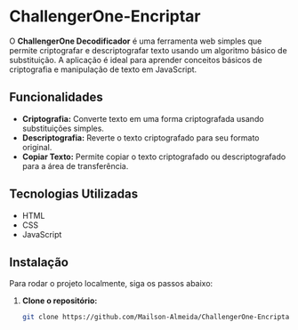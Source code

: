 # ChallengerOne-Encriptar

O **ChallengerOne Decodificador** é uma ferramenta web simples que permite criptografar e descriptografar texto usando um algoritmo básico de substituição. 
A aplicação é ideal para aprender conceitos básicos de criptografia e manipulação de texto em JavaScript.

## Funcionalidades

- **Criptografia:** Converte texto em uma forma criptografada usando substituições simples.
- **Descriptografia:** Reverte o texto criptografado para seu formato original.
- **Copiar Texto:** Permite copiar o texto criptografado ou descriptografado para a área de transferência.

## Tecnologias Utilizadas

- HTML
- CSS
- JavaScript

## Instalação

Para rodar o projeto localmente, siga os passos abaixo:

1. **Clone o repositório:**

   ```bash
   git clone https://github.com/Mailson-Almeida/ChallengerOne-Encriptar.git
